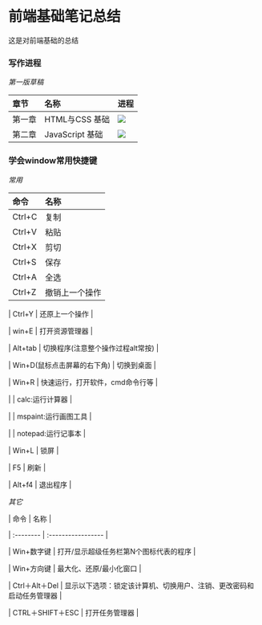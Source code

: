# 前端基础笔记总结

这是对前端基础的总结

### 写作进程

*第一版草稿*

| 章节 | 名称 | 进程 |
| :--- | :-------------- | :-------------------------------- |
| 第一章 | HTML与CSS 基础 | ![](http://progressed.io/bar/100) |
| 第二章 | JavaScript 基础 | ![](http://progressed.io/bar/0) |

### 学会window常用快捷键

*常用*

| 命令 | 名称 |
| :-------- | :----------------- |
| Ctrl+C | 复制 |
| Ctrl+V | 粘贴 |
| Ctrl+X | 剪切 |
| Ctrl+S | 保存 |
| Ctrl+A | 全选 |
| Ctrl+Z | 撤销上一个操作 |

\| Ctrl+Y \| 还原上一个操作 \|

\| win+E \| 打开资源管理器 \|

\| Alt+tab \| 切换程序\(注意整个操作过程alt常按\) \|

\| Win+D\(鼠标点击屏幕的右下角\) \| 切换到桌面 \|

\| Win+R \| 快速运行，打开软件，cmd命令行等 \|

\| \| calc:运行计算器 \|

\| \| mspaint:运行画图工具 \|

\| \| notepad:运行记事本 \|

\| Win+L \| 锁屏 \|

\| F5 \| 刷新 \|

\| Alt+f4 \| 退出程序 \|

_其它_

\| 命令 \| 名称 \|

\| :-------- \| :----------------- \|

\| Win+数字键 \| 打开\/显示超级任务栏第N个图标代表的程序 \|

\| Win+方向键 \| 最大化、还原\/最小化窗口 \|

\| Ctrl＋Alt＋Del \| 显示以下选项：锁定该计算机、切换用户、注销、更改密码和启动任务管理器 \|

\| CTRL＋SHIFT＋ESC \| 打开任务管理器 \|

